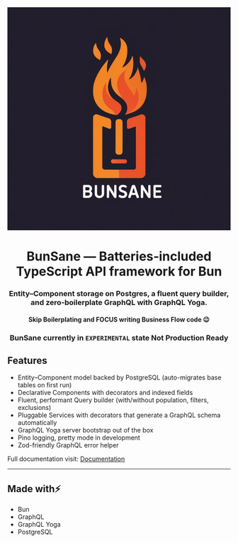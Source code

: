 <div align="center">

<img src="https://raw.githubusercontent.com/yaaruu/bunsane/refs/heads/main/BunSane.jpg" alt="BunSane" width="520" />

# BunSane — Batteries‑included TypeScript API framework for Bun

### Entity–Component storage on Postgres, a fluent query builder, and zero‑boilerplate GraphQL with GraphQL Yoga.
#### Skip Boilerplating and FOCUS writing Business Flow code 😉

### BunSane currently in `EXPERIMENTAL` state Not Production Ready
</div>

## Features

- Entity–Component model backed by PostgreSQL (auto-migrates base tables on first run)
- Declarative Components with decorators and indexed fields
- Fluent, performant Query builder (with/without population, filters, exclusions)
- Pluggable Services with decorators that generate a GraphQL schema automatically
- GraphQL Yoga server bootstrap out of the box
- Pino logging, pretty mode in development
- Zod-friendly GraphQL error helper


Full documentation visit: [Documentation](https://yaaruu.github.io/bunsane/#/)


---

## Made with⚡
- Bun
- GraphQL
- GraphQL Yoga
- PostgreSQL

